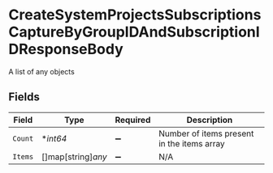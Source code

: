 # CreateSystemProjectsSubscriptionsCaptureByGroupIDAndSubscriptionIDResponseBody

A list of any objects


## Fields

| Field                                      | Type                                       | Required                                   | Description                                |
| ------------------------------------------ | ------------------------------------------ | ------------------------------------------ | ------------------------------------------ |
| `Count`                                    | **int64*                                   | :heavy_minus_sign:                         | Number of items present in the items array |
| `Items`                                    | []map[string]*any*                         | :heavy_minus_sign:                         | N/A                                        |